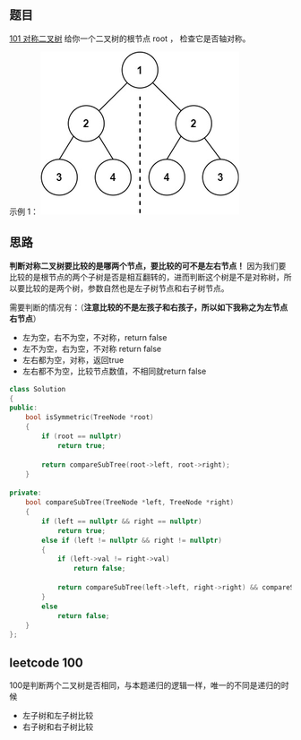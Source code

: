 ## 题目
[101 对称二叉树](https://leetcode-cn.com/problems/symmetric-tree/submissions/)
给你一个二叉树的根节点 root ， 检查它是否轴对称。

示例 1：
![image.png](leetcode101.assets/1645715742276-30cf0d5a-b306-44ca-be5f-6e7f0b2835d3.png)
## 思路
**判断对称二叉树要比较的是哪两个节点，要比较的可不是左右节点！**
因为我们要比较的是根节点的两个子树是否是相互翻转的，进而判断这个树是不是对称树，所以要比较的是两个树，参数自然也是左子树节点和右子树节点。

需要判断的情况有：（**注意比较的不是左孩子和右孩子，所以如下我称之为左节点右节点**）

- 左为空，右不为空，不对称，return false
- 左不为空，右为空，不对称 return false
- 左右都为空，对称，返回true
- 左右都不为空，比较节点数值，不相同就return false
```cpp
class Solution
{
public:
    bool isSymmetric(TreeNode *root)
    {
        if (root == nullptr)
            return true;

        return compareSubTree(root->left, root->right);
    }

private:
    bool compareSubTree(TreeNode *left, TreeNode *right)
    {
        if (left == nullptr && right == nullptr)
            return true;
        else if (left != nullptr && right != nullptr)
        {
            if (left->val != right->val)
                return false;

            return compareSubTree(left->left, right->right) && compareSubTree(left->right, right->left);
        }
        else
            return false;
    }
};
```
## leetcode 100
100是判断两个二叉树是否相同，与本题递归的逻辑一样，唯一的不同是递归的时候

- 左子树和左子树比较
- 右子树和右子树比较
